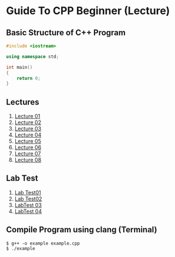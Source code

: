 # Guide To CPP Beginner (Lecture)

## Basic Structure of C++ Program

```cpp
#include <iostream>

using namespace std;

int main()
{
    return 0;
}

```

## Lectures
1. [Lecture 01](https://github.com/yclim95/GuideToCPPBegineer01/tree/master/Lecture01)
2. [Lecture 02](https://github.com/yclim95/GuideToCPPBegineer01/tree/master/Lecture02)
3. [Lecture 03](https://github.com/yclim95/GuideToCPPBegineer01/tree/master/Lecture03)
4. [Lecture 04](https://github.com/yclim95/GuideToCPPBegineer01/tree/master/Lecture04)
5. [Lecture 05](https://github.com/yclim95/GuideToCPPBegineer01/tree/master/Lecture05)
6. [Lecture 06](https://github.com/yclim95/GuideToCPPBegineer01/tree/master/Lecture06)
7. [Lecture 07](https://github.com/yclim95/GuideToCPPBegineer01/tree/master/Lecture07)
8. [Lecture 08](https://github.com/yclim95/GuideToCPPBegineer01/tree/master/Lecture08)

## Lab Test
1. [Lab Test01](https://github.com/yclim95/GuideToCPPBegineer01/tree/master/LabTest01)
2. [Lab Test02](https://github.com/yclim95/GuideToCPPBegineer01/tree/master/LabTest02)
3. [LabTest 03](https://github.com/yclim95/GuideToCPPBegineer01/tree/master/LabTest03)
4. [LabTest 04](https://github.com/yclim95/GuideToCPPBegineer01/tree/master/LabTest04)

## Compile Program using clang (Terminal)
```vim
$ g++ -o example example.cpp
$ ./example
```
